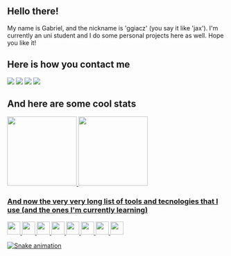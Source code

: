 ## Hello there!
My name is Gabriel, and the nickname is 'ggiacz' (you say it like 'jax'). I'm currently an uni student and I do some personal projects here as well. Hope you like it!

## Here is how you contact me
<div>
<a href="https://www.youtube.com/@ggiacz" target="_blank"><img src="https://img.shields.io/badge/YouTube-FF0000?style=for-the-badge&logo=youtube&logoColor=white" target="_blank"></a>
<a href="https://instagram.com/ggiacz" target="_blank"><img src="https://img.shields.io/badge/-Instagram-%23E4405F?style=for-the-badge&logo=instagram&logoColor=white" target="_blank"></a>
<a href = "mailto:gabrielgiacomopaes@gmail.com"><img src="https://img.shields.io/badge/Gmail-D14836?style=for-the-badge&logo=gmail&logoColor=white" target="_blank"></a>
<a href="https://www.linkedin.com/in/ggiacz" target="_blank"><img src="https://img.shields.io/badge/-LinkedIn-%230077B5?style=for-the-badge&logo=linkedin&logoColor=white" target="_blank"></a>   
</div>

## And here are some cool stats
<div>
<a href="https://github.com/ggiacz">
<img height="160em" src="https://github-readme-stats.vercel.app/api/top-langs/?username=ggiacz&layout=compact&langs_count=7&theme=dracula"/>
<img height="160em" src="https://github-readme-stats.vercel.app/api?username=ggiacz&show_icons=true&theme=dracula&include_all_commits=true&count_private=true"/>
</div>

### And now the very very long list of tools and tecnologies that I use (and the ones I'm currently learning)
<img src="https://cdn.jsdelivr.net/gh/devicons/devicon/icons/html5/html5-original.svg" width="30" height="30"/> <img src="https://cdn.jsdelivr.net/gh/devicons/devicon/icons/css3/css3-original.svg" width="30" height="30"/> <img src="https://cdn.jsdelivr.net/gh/devicons/devicon/icons/javascript/javascript-original.svg" width="30" height="30"/> <img src="https://cdn.jsdelivr.net/gh/devicons/devicon/icons/cplusplus/cplusplus-original.svg" width="30" height="30"/> <img src="https://cdn.jsdelivr.net/gh/devicons/devicon/icons/git/git-original.svg" width="30" height="30"/> <img src="https://cdn.jsdelivr.net/gh/devicons/devicon/icons/php/php-original.svg" width="30" height="30"/> <img src="https://cdn.jsdelivr.net/gh/devicons/devicon/icons/react/react-original.svg" width="30" height="30"/> <img src="https://cdn.jsdelivr.net/gh/devicons/devicon/icons/godot/godot-original.svg" width="30" height="30"/>

![Snake animation](https://github.com/ggiacz/blob/output/github-contribution-grid-snake.svg)
